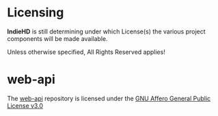 # Licensing
**IndieHD** is still determining under which License(s) the various project components will be made 
available.

Unless otherwise specified, All Rights Reserved applies!

# web-api
The [web-api](https://github.com/indiehd/web-api) repository is licensed under the 
[GNU Affero General Public License v3.0](https://github.com/indiehd/web-api/blob/master/LICENSE)